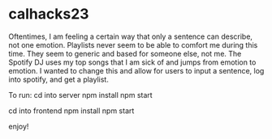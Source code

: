 # calhacks23

Oftentimes, I am feeling a certain way that only a sentence can describe, not one emotion. Playlists never seem to be able to comfort me during this time. They seem to generic and based for someone else, not me. The Spotify DJ uses my top songs that I am sick of and jumps from emotion to emotion. I wanted to change this and allow for users to input a sentence, log into spotify, and get a playlist.

To run: 
cd into server
npm install 
npm start

cd into frontend
npm install 
npm start

enjoy!
